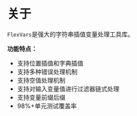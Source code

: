 # 关于

`FlexVars`是强大的字符串插值变量处理工具库。

**功能特点：**

- 支持位置插值和字典插值
- 支持多种错误处理机制
- 支持空值处理机制
- 支持对输入变量值进行过滤器链式处理
- 支持变量前缀后缀
- 98%+单元测试覆盖率

